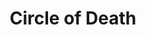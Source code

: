 ---
title: "Circle of Death"
permalink: /spells/circle-of-death/
tags:
  - Spell
available_for:
  - Sorcerer
  - Warlock
  - Wizard
level: "6th Level"
school: "Necromancy"
range: "150 ft"
area: "60 ft"
shape: "Sphere"
comp:
  - V
  - S
  - M
material: "the powder of a crushed black pearl worth at least 500 gp."
attack: "CON Save"
effect: "Necrotic"
description: |
  A sphere of negative energy ripples out in a 60-foot radius sphere from a point within range. Each creature in that area must make a constitution saving throw. A target takes 8d6 necrotic damage on a failed save, or half as much damage on a successful one.

  **At higher levels.** When you cast this spell using a spell slot of 7th level or higher, the damage increases by 2d6 for each slot level above 6th.
excerpt: "A sphere of negative energy ripples out in a 60-foot radius sphere from a point within range."
source: "Basic Rules"
---